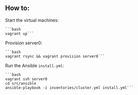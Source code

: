 ## How to:

Start the virtual machines:

    ```bash
    vagrant up```

Provision server0:

    ```bash
    vagrant rsync && vagrant provision server0```

Run the Ansible `install.yml`:

    ```bash
    vagrant ssh server0
    cd src/ansible
    ansible-playbook -i inventories/cluster.yml install.yml```

